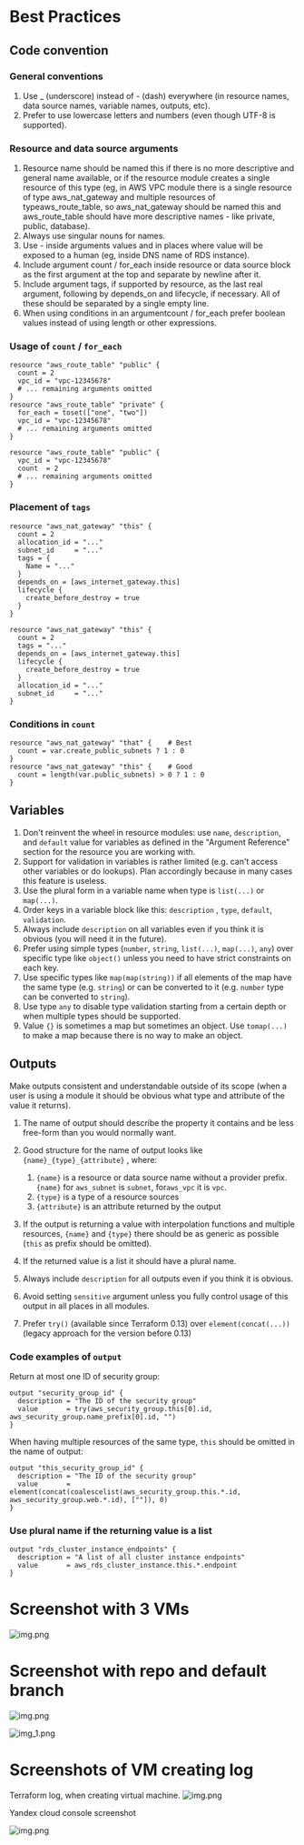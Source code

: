 # Best Practices
## Code convention 
### General conventions
1. Use _ (underscore) instead of - (dash) everywhere (in resource names, data source names, variable names, outputs, etc).
2. Prefer to use lowercase letters and numbers (even though UTF-8 is supported).

### Resource and data source arguments

1. Resource name should be named this if there is no more descriptive and general name available, or if the resource module creates a single resource of this type (eg, in AWS VPC module there is a single resource of type aws_nat_gateway and multiple resources of typeaws_route_table, so aws_nat_gateway should be named this and aws_route_table should have more descriptive names - like private, public, database).
2. Always use singular nouns for names.
3. Use - inside arguments values and in places where value will be exposed to a human (eg, inside DNS name of RDS instance).
4. Include argument count / for_each inside resource or data source block as the first argument at the top and separate by newline after it.
5. Include argument tags, if supported by resource, as the last real argument, following by depends_on and lifecycle, if necessary. All of these should be separated by a single empty line.
6. When using conditions in an argumentcount / for_each prefer boolean values instead of using length or other expressions.
### Usage of `count` / `for_each`

```hcl
resource "aws_route_table" "public" {
  count = 2
  vpc_id = "vpc-12345678"
  # ... remaining arguments omitted
}
resource "aws_route_table" "private" {
  for_each = toset(["one", "two"])
  vpc_id = "vpc-12345678"
  # ... remaining arguments omitted
}
```

```hcl
resource "aws_route_table" "public" {
  vpc_id = "vpc-12345678"
  count  = 2
  # ... remaining arguments omitted
}
```

### Placement of `tags`

```hcl
resource "aws_nat_gateway" "this" {
  count = 2
  allocation_id = "..."
  subnet_id     = "..."
  tags = {
    Name = "..."
  }
  depends_on = [aws_internet_gateway.this]
  lifecycle {
    create_before_destroy = true
  }
}   
```

```hcl
resource "aws_nat_gateway" "this" {
  count = 2
  tags = "..."
  depends_on = [aws_internet_gateway.this]
  lifecycle {
    create_before_destroy = true
  }
  allocation_id = "..."
  subnet_id     = "..."
}
```

### Conditions in `count`

```hcl
resource "aws_nat_gateway" "that" {    # Best
  count = var.create_public_subnets ? 1 : 0
}
resource "aws_nat_gateway" "this" {    # Good
  count = length(var.public_subnets) > 0 ? 1 : 0
}
```

## Variables

1. Don't reinvent the wheel in resource modules: use `name`, `description`, and `default` value for variables as defined in the "Argument Reference" section for the resource you are working with.
2. Support for validation in variables is rather limited (e.g. can't access other variables or do lookups). Plan accordingly because in many cases this feature is useless.
3. Use the plural form in a variable name when type is `list(...)` or `map(...)`.
4. Order keys in a variable block like this: `description` , `type`, `default`, `validation`.
5. Always include `description` on all variables even if you think it is obvious (you will need it in the future).
6. Prefer using simple types (`number`, `string`, `list(...)`, `map(...)`, `any`) over specific type like `object()` unless you need to have strict constraints on each key.
7. Use specific types like `map(map(string))` if all elements of the map have the same type (e.g. `string`) or can be converted to it (e.g. `number` type can be converted to `string`).
8. Use type `any` to disable type validation starting from a certain depth or when multiple types should be supported.
9. Value `{}` is sometimes a map but sometimes an object. Use `tomap(...)` to make a map because there is no way to make an object.

## Outputs

Make outputs consistent and understandable outside of its scope (when a user is using a module it should be obvious what type and attribute of the value it returns).

1. The name of output should describe the property it contains and be less free-form than you would normally want.
2. Good structure for the name of output looks like `{name}_{type}_{attribute}` , where:
    1. `{name}` is a resource or data source name without a provider prefix. `{name}` for `aws_subnet` is `subnet`, for`aws_vpc` it is `vpc`.
    2. `{type}` is a type of a resource sources
    3. `{attribute}` is an attribute returned by the output
    
3. If the output is returning a value with interpolation functions and multiple resources, `{name}` and `{type}` there should be as generic as possible (`this` as prefix should be omitted). 
4. If the returned value is a list it should have a plural name.
5. Always include `description` for all outputs even if you think it is obvious.
6. Avoid setting `sensitive` argument unless you fully control usage of this output in all places in all modules.
7. Prefer `try()` (available since Terraform 0.13) over `element(concat(...))` (legacy approach for the version before 0.13)

### Code examples of `output`

Return at most one ID of security group:

```hcl
output "security_group_id" {
  description = "The ID of the security group"
  value       = try(aws_security_group.this[0].id, aws_security_group.name_prefix[0].id, "")
}
```

When having multiple resources of the same type, `this` should be omitted in the name of output:

```hcl
output "this_security_group_id" {
  description = "The ID of the security group"
  value       = element(concat(coalescelist(aws_security_group.this.*.id, aws_security_group.web.*.id), [""]), 0)
}
```

### Use plural name if the returning value is a list

```hcl
output "rds_cluster_instance_endpoints" {
  description = "A list of all cluster instance endpoints"
  value       = aws_rds_cluster_instance.this.*.endpoint
}
```

# Screenshot with 3 VMs
![img.png](pictures/vms_picture.png)
# Screenshot with repo and default branch
![img.png](pictures/repo_img.png)

![img_1.png](pictures/branch_img.png)

# Screenshots of VM creating log 
 Terraform log, when creating virtual machine. 
![img.png](pictures/vm_log.png)

Yandex cloud console screenshot 

![img.png](pictures/yandex_cloud_vm.png)
